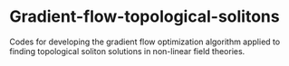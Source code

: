 # Gradient-flow-topological-solitons
Codes for developing the gradient flow optimization algorithm applied to finding  topological soliton solutions in non-linear field theories.

